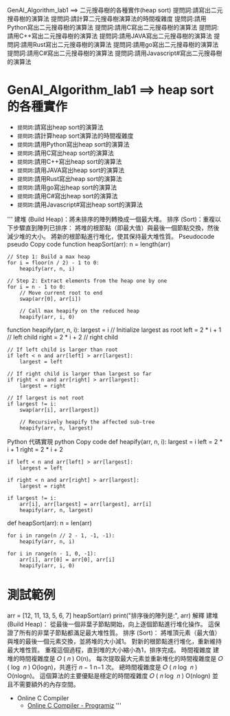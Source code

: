 GenAI_Algorithm_lab1 ==> 二元搜尋樹的各種實作(heap sort)
提問詞:請寫出二元搜尋樹的演算法
提問詞:請計算二元搜尋樹演算法的時間複雜度
提問詞:請用Python寫出二元搜尋樹的演算法
提問詞:請用C寫出二元搜尋樹的演算法
提問詞:請用C++寫出二元搜尋樹的演算法
提問詞:請用JAVA寫出二元搜尋樹的演算法
提問詞:請用Rust寫出二元搜尋樹的演算法
提問詞:請用go寫出二元搜尋樹的演算法
提問詞:請用C#寫出二元搜尋樹的演算法
提問詞:請用Javascript#寫出二元搜尋樹的演算法

# GenAI_Algorithm_lab1 ==> heap sort的各種實作
- `提問詞`:請寫出heap sort的演算法
- `提問詞`:請計算heap sort演算法的時間複雜度
- `提問詞`:請用Python寫出heap sort的演算法
- `提問詞`:請用C寫出heap sort的演算法
- `提問詞`:請用C++寫出heap sort的演算法
- `提問詞`:請用JAVA寫出heap sort的演算法
- `提問詞`:請用Rust寫出heap sort的演算法
- `提問詞`:請用go寫出heap sort的演算法
- `提問詞`:請用C#寫出heap sort的演算法
- `提問詞`:請用Javascript#寫出heap sort的演算法



'''
建堆 (Build Heap)：將未排序的陣列轉換成一個最大堆。
排序 (Sort)：重複以下步驟直到陣列已排序：
將堆的根節點（即最大值）與最後一個節點交換，然後減少堆的大小。
將新的根節點進行堆化，使其保持最大堆性質。
Pseudocode
pseudo
Copy code
function heapSort(arr):
    n = length(arr)

    // Step 1: Build a max heap
    for i = floor(n / 2) - 1 to 0:
        heapify(arr, n, i)

    // Step 2: Extract elements from the heap one by one
    for i = n - 1 to 0:
        // Move current root to end
        swap(arr[0], arr[i])
        
        // Call max heapify on the reduced heap
        heapify(arr, i, 0)

function heapify(arr, n, i):
    largest = i      // Initialize largest as root
    left = 2 * i + 1 // left child
    right = 2 * i + 2 // right child

    // If left child is larger than root
    if left < n and arr[left] > arr[largest]:
        largest = left

    // If right child is larger than largest so far
    if right < n and arr[right] > arr[largest]:
        largest = right

    // If largest is not root
    if largest != i:
        swap(arr[i], arr[largest])

        // Recursively heapify the affected sub-tree
        heapify(arr, n, largest)
Python 代碼實現
python
Copy code
def heapify(arr, n, i):
    largest = i
    left = 2 * i + 1
    right = 2 * i + 2

    if left < n and arr[left] > arr[largest]:
        largest = left

    if right < n and arr[right] > arr[largest]:
        largest = right

    if largest != i:
        arr[i], arr[largest] = arr[largest], arr[i]
        heapify(arr, n, largest)

def heapSort(arr):
    n = len(arr)

    for i in range(n // 2 - 1, -1, -1):
        heapify(arr, n, i)

    for i in range(n - 1, 0, -1):
        arr[i], arr[0] = arr[0], arr[i]
        heapify(arr, i, 0)

# 測試範例
arr = [12, 11, 13, 5, 6, 7]
heapSort(arr)
print("排序後的陣列是:", arr)
解釋
建堆 (Build Heap)：
從最後一個非葉子節點開始，向上逐個節點進行堆化操作。
這保證了所有的非葉子節點都滿足最大堆性質。
排序 (Sort)：
將堆頂元素（最大值）與堆的最後一個元素交換，並將堆的大小減1。
對新的根節點進行堆化，重新維持最大堆性質。
重複這個過程，直到堆的大小縮小為1，排序完成。
時間複雜度
建堆的時間複雜度是 
𝑂
(
𝑛
)
O(n)。
每次提取最大元素並重新堆化的時間複雜度是 
𝑂
(
log
⁡
𝑛
)
O(logn)，共進行 
𝑛
−
1
n−1 次。
總時間複雜度是 
𝑂
(
𝑛
log
⁡
𝑛
)
O(nlogn)。
這個算法的主要優點是穩定的時間複雜度 
𝑂
(
𝑛
log
⁡
𝑛
)
O(nlogn) 並且不需要額外的內存空間。

- Online C Compiler
  - [Online C Compiler - Programiz](https://www.programiz.com/c-programming/online-compiler/)
'''
